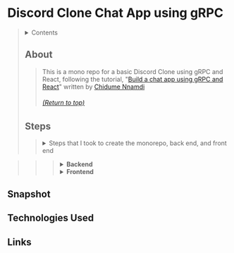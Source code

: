 # Discord Clone Chat App using gRPC
> <details>
>   <summary>Contents</summary>
>
>> | [About](https://github.com/mmmoore1313/React-ChatApp-with-gRPC-monorepo#about) | [Technologies Used](https://github.com/mmmoore1313/React-ChatApp-with-gRPC-monorepo#technologies-used) |
>> |--|--|
>> | [Steps](https://github.com/mmmoore1313/React-ChatApp-with-gRPC-monorepo#steps) | [Links](https://github.com/mmmoore1313/React-ChatApp-with-gRPC-monorepo#links) |
>> | [Snappshot](https://github.com/mmmoore1313/React-ChatApp-with-gRPC-monorepo#snapshot) | |
>>
> </details>
>
>
> ## About
>> This is a mono repo for a basic Discord Clone using gRPC and React, following the tutorial, "[Build a chat app using gRPC and React](https://daily.dev/blog/build-a-chat-app-using-grpc-and-reactjs)" written by [Chidume Nnamdi](https://app.daily.dev/chidumennamdi)
>> ###### [(Return to top)](https://github.com/mmmoore1313/React-ChatApp-with-gRPC-monorepo#discord-clone-chat-app-using-grpc)
>
>
> ## Steps
>> <details>
>>  <summary>Steps that I took to create the monorepo, back end, and front end</summary>
>> 
>>> <details>
>>>  <summary><b><a href="https://monorepo.guide/getting-started">Monorepo</a></b></summary>
>>>
>>>> <details>
>>>>  <summary>1.0- Initialize your repository</summary>
>>>>
>>>>> 1.1- `mkdir <repo name>`  
>>>>> 1.2- `cd <repo name>`  
>>>>> 1.3- `git init`  
>>>>
>>>> </details>
>>>> <details>
>>>>  <summary>2.0- Add a <code>.gitignore</code></summary>
>>>>
>>>>> 2.1- `touch .gitignore`  
>>>>> 2.2- In the `.gitignore`, add:  
>>>>>> ```
>>>>>> node_modules/
>>>>>> .next
>>>>>> dist
>>>>>> ```
>>>>
>>>> </details>
>>>> <details>
>>>>  <summary>3.0- Create a <code>package.json</code> file</summary>
>>>>
>>>>> 3.1- Run `npm init`  
>>>>> 3.2- Add the following:  
>>>>>> ```
>>>>>> {
>>>>>>   "name": "@monorepo-starter/root",
>>>>>>   "version": "1.0.0",
>>>>>>   "private": true
>>>>>> } 
>>>>
>>>> </details>
>>>> <details>
>>>>  <summary></summary>
>>>>
>>>>>
>>>>
>>>> </details>

>>>
>>> </details>
>>> <details>
>>>  <summary><b>Backend</b></summary>
>>>
>>>>
>>>
>>> </details>
>>> <details>
>>>  <summary><b>Frontend</b></summary>
>>>
>>>>
>>>
>>> </details>
>> </details>
  


## Snapshot

## Technologies Used

## Links

